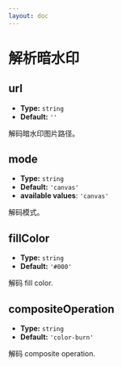 ```yaml
---
layout: doc
---
```

# 解析暗水印

## url

- **Type:** `string`
- **Default:** `''`

解码暗水印图片路径。

## mode

- **Type:** `string`
- **Default:** `'canvas'`
- **available values**: `'canvas'`

解码模式。

## fillColor

- **Type:** `string`
- **Default:** `'#000'`

解码 fill color.

## compositeOperation

- **Type:** `string`
- **Default:** `'color-burn'`

解码 composite operation.
